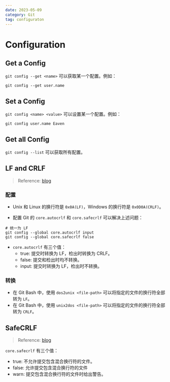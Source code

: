 ```yaml
---
date: 2023-05-09
category: Git
tag: configuraton
---
```


# Configuration

## Get a Config

`git config --get <name>` 可以获取某一个配置。例如：

```git
git config --get user.name
```

## Set a Config

`git config <name> <value>` 可以设置某一个配置。例如：

```git
git config user.name Eaven
```

## Get all Config

`git config --list` 可以获取所有配置。

## LF and CRLF

> Reference: [blog](http://kuanghy.github.io/2017/03/19/git-lf-or-crlf)

### 配置

- Unix 和 Linux 的换行符是 `0x0A(LF)`，Windows 的换行符是 `0x0D0A(CRLF)`。

- 配置 Git 的 `core.autocrlf` 和 `core.safecrlf` 可以解决上述问题：

```git
# 统一为 LF
git config --global core.autocrlf input
git config --global core.safecrlf false
```

- `core.autocrlf` 有三个值：
  - true: 提交时转换为 LF，检出时转换为 CRLF。
  - false: 提交和检出时均不转换。
  - input: 提交时转换为 LF，检出时不转换。

### 转换

- 在 Git Bash 中，使用 `dos2unix <file-path>` 可以将指定的文件的换行符全部转为 `LF`。
- 在 Git Bash 中，使用 `unix2dos <file-path>` 可以将指定的文件的换行符全部转为 `CRLF`。

## SafeCRLF

> Reference: [blog](http://kuanghy.github.io/2017/03/19/git-lf-or-crlf)

`core.safecrlf` 有三个值：
- true: 不允许提交包含混合换行符的文件。
- false: 允许提交包含混合换行符的文件
- warn: 提交包含混合换行符的文件时给出警告。
